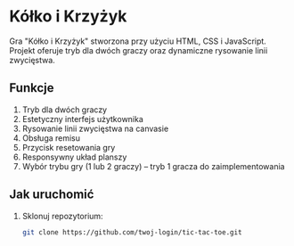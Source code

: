 # Kółko i Krzyżyk

Gra "Kółko i Krzyżyk" stworzona przy użyciu HTML, CSS i JavaScript. Projekt oferuje tryb dla dwóch graczy oraz dynamiczne rysowanie linii zwycięstwa.

## Funkcje

1. Tryb dla dwóch graczy
2. Estetyczny interfejs użytkownika
3. Rysowanie linii zwycięstwa na canvasie
4. Obsługa remisu
5. Przycisk resetowania gry
6. Responsywny układ planszy
7. Wybór trybu gry (1 lub 2 graczy) – tryb 1 gracza do zaimplementowania

## Jak uruchomić

1. Sklonuj repozytorium:
   ```bash
   git clone https://github.com/twoj-login/tic-tac-toe.git
